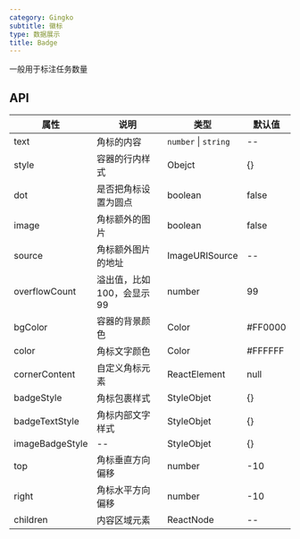 ```yaml
---
category: Gingko
subtitle: 徽标
type: 数据展示
title: Badge
---
```


一般用于标注任务数量

## API

| 属性            | 说明                        | 类型                 | 默认值  |
| --------------- | --------------------------- | -------------------- | ------- |
| text            | 角标的内容                  | `number` \| `string` | --      |
| style           | 容器的行内样式              | Obejct               | {}      |
| dot             | 是否把角标设置为圆点        | boolean              | false   |
| image           | 角标额外的图片              | boolean              | false   |
| source          | 角标额外图片的地址          | ImageURISource       | --      |
| overflowCount   | 溢出值，比如 100，会显示 99 | number               | 99      |
| bgColor         | 容器的背景颜色              | Color                | #FF0000 |
| color           | 角标文字颜色                | Color                | #FFFFFF |
| cornerContent   | 自定义角标元素              | ReactElement         | null    |
| badgeStyle      | 角标包裹样式                | StyleObjet           | {}      |
| badgeTextStyle  | 角标内部文字样式            | StyleObjet           | {}      |
| imageBadgeStyle | --                          | StyleObjet           | {}      |
| top             | 角标垂直方向偏移            | number               | -10     |
| right           | 角标水平方向偏移            | number               | -10     |
| children        | 内容区域元素                | ReactNode            | --      |
